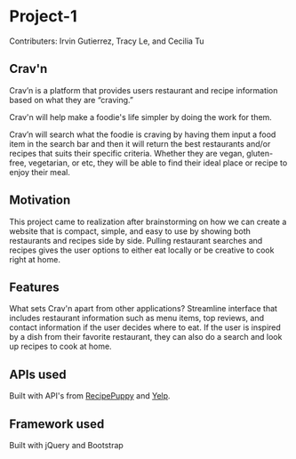 # Project-1
Contributers: Irvin Gutierrez, Tracy Le, and Cecilia Tu

## Crav'n 
Crav’n is a platform that provides users restaurant and recipe information based on what they are “craving.” 

Crav'n will help make a foodie's life simpler by doing the work for them. 

Crav’n will search what the foodie is craving by having them input a food item in the search bar and then it will return the best restaurants and/or recipes that suits their specific criteria. Whether they are vegan, gluten-free, vegetarian, or etc, they will be able to find their ideal place or recipe to enjoy their meal.

## Motivation
This project came to realization after brainstorming on how we can create a website that is compact, simple, and easy to use by showing both restaurants and recipes side by side. Pulling restaurant searches and recipes gives the user options to either eat locally or be creative to cook right at home. 

## Features
What sets Crav'n apart from other applications? Streamline interface that includes restaurant information such as menu items, top reviews, and contact information if the user decides where to eat. If the user is inspired by a dish from their favorite restaurant, they can also do a search and look up recipes to cook at home. 

## APIs used
Built with API's from
[RecipePuppy](http://www.recipepuppy.com/api/?q=) and 
[Yelp](https://api.yelp.com/v3/businesses/search).

## Framework used
Built with jQuery and Bootstrap
